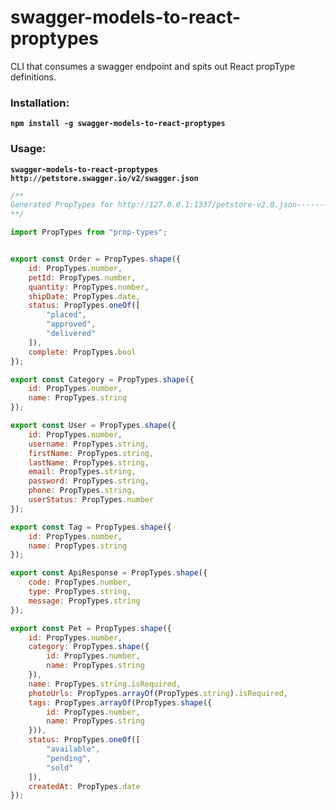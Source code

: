 # swagger-models-to-react-proptypes
CLI that consumes a swagger endpoint and spits out React propType definitions.

### Installation:
__`npm install -g swagger-models-to-react-proptypes`__

### Usage:

__`swagger-models-to-react-proptypes http://petstore.swagger.io/v2/swagger.json`__

```js
/**
Generated PropTypes for http://127.0.0.1:1337/petstore-v2.0.json----------------------------------------------------------------
**/

import PropTypes from "prop-types";


export const Order = PropTypes.shape({
    id: PropTypes.number,
    petId: PropTypes.number,
    quantity: PropTypes.number,
    shipDate: PropTypes.date,
    status: PropTypes.oneOf([
        "placed",
        "approved",
        "delivered"
    ]),
    complete: PropTypes.bool
});

export const Category = PropTypes.shape({
    id: PropTypes.number,
    name: PropTypes.string
});

export const User = PropTypes.shape({
    id: PropTypes.number,
    username: PropTypes.string,
    firstName: PropTypes.string,
    lastName: PropTypes.string,
    email: PropTypes.string,
    password: PropTypes.string,
    phone: PropTypes.string,
    userStatus: PropTypes.number
});

export const Tag = PropTypes.shape({
    id: PropTypes.number,
    name: PropTypes.string
});

export const ApiResponse = PropTypes.shape({
    code: PropTypes.number,
    type: PropTypes.string,
    message: PropTypes.string
});

export const Pet = PropTypes.shape({
    id: PropTypes.number,
    category: PropTypes.shape({
        id: PropTypes.number,
        name: PropTypes.string
    }),
    name: PropTypes.string.isRequired,
    photoUrls: PropTypes.arrayOf(PropTypes.string).isRequired,
    tags: PropTypes.arrayOf(PropTypes.shape({
        id: PropTypes.number,
        name: PropTypes.string
    })),
    status: PropTypes.oneOf([
        "available",
        "pending",
        "sold"
    ]),
    createdAt: PropTypes.date
});
```
